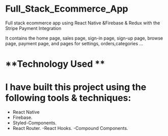 # **Full_Stack_Ecommerce_App**

Full stack ecommerce app using React Native &amp;Firebase &amp; Redux with the Stripe Payment Integration

It contains the home page, sales page, sign-in page, sign-up page, browse page, payment page, and pages for settings, orders,categories ...


# **Technology Used **

# I have built this project using the following tools & techniques:

- React Native
- Firebase.
- Styled-Components.
- React Router.
-React Hooks.
-Compound Components.


